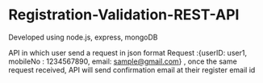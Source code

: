 # Registration-Validation-REST-API
Developed using node.js, express, mongoDB


API in which user send a request in json format
Request :{userID: user1, mobileNo : 1234567890, email: sample@gmail.com} , 
once the same request received, API will send confirmation email at their register email id 
